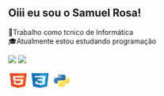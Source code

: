 ## Oiii eu sou o Samuel Rosa!

💼Trabalho como tcnico de Informática<br>
🎓Atualmente estou estudando programação
<div>
  
<img heigth="180em" src="https://github-readme-stats.vercel.app/api?username=SamuelRosa-silva&show_icons=true&theme=transparent&include_all-commits=true&count_private=true"/>
<img heigth="280em" src="https://github-readme-stats.vercel.app/api/top-langs/?username=SamuelRosa-silva&layout=compact&langs_count=16&theme=transparent"/>
  
</div>
<div style="display: inline_block"><br>
  <img align="center" alt="Samuel-HTML" height="30" width="40" src="https://raw.githubusercontent.com/devicons/devicon/master/icons/html5/html5-original.svg">
  <img align="center" alt="Samuel-CSS" height="30" width="40" src="https://raw.githubusercontent.com/devicons/devicon/master/icons/css3/css3-original.svg">
  <img align="center" alt="Samuel-Python" height="30" width="40" src="https://raw.githubusercontent.com/devicons/devicon/master/icons/python/python-original.svg">
</div>
